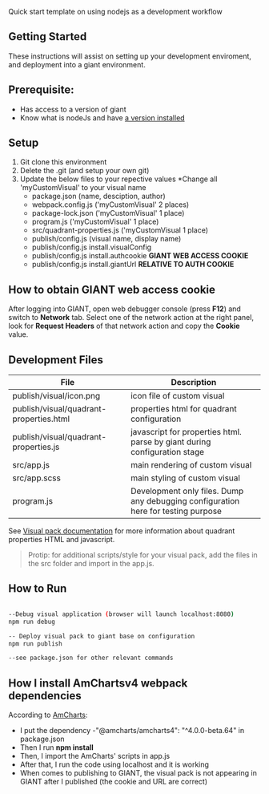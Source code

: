  Quick start template on using nodejs as a development workflow

 ## Getting Started
 These instructions will assist on setting up your development enviroment, and deployment into a giant environment.

 ## Prerequisite:
 - Has access to a version of giant
 - Know what is nodeJs and have [a version installed](https://nodejs.org/en/)

 ## Setup
 1. Git clone this environment
 2. Delete the .git (and setup your own git)
 3. Update the below files to your repective values
    *Change all 'myCustomVisual' to your visual name
    - package.json (name, desciption, author)
    - webpack.config.js ('myCustomVisual' 2 places)
    - package-lock.json ('myCustomVisual' 1 place)
    - program.js ('myCustomVisual' 1 place)
    - src/quadrant-properties.js ('myCustomVisual 1 place)
    - publish/config.js (visual name, display name)
    - publish/config.js install.visualConfig
    - publish/config.js install.authcookie **GIANT WEB ACCESS COOKIE**
    - publish/config.js install.giantUrl **RELATIVE TO AUTH COOKIE**

## How to obtain GIANT web access cookie

After logging into GIANT, open web debugger console (press **F12**) and switch to **Network** tab. Select one of the network action at the right panel, look for **Request Headers** of that network action and copy the **Cookie** value.

## Development Files

| File        | Description            |
| ------------- |-------------|
| publish/visual/icon.png | icon file of custom visual |
| publish/visual/quadrant-properties.html | properties html for quadrant configuration      |  
| publish/visual/quadrant-properties.js | javascript for properties html. parse by giant during configuration stage
| src/app.js | main rendering of custom visual |
| src/app.scss | main styling of custom visual |
| program.js | Development only files. Dump any debugging configuration here for testing purpose |

See [Visual pack documentation](https://github.com/fx-giant/giant-documentations/blob/master/visual/visual-pack.md#quadrant-properties-html-js) for more information about quadrant properties HTML and javascript.

>Protip: for additional scripts/style for your visual pack, add the files in the src folder and import in the app.js.

## How to Run
```bash

--Debug visual application (browser will launch localhost:8080)
npm run debug 

-- Deploy visual pack to giant base on configuration
npm run publish

--see package.json for other relevant commands

```

## How I install AmChartsv4 webpack dependencies
According to [AmCharts](https://www.amcharts.com/docs/v4/getting-started/integrations/using-webpack/):
 - I put the dependency -"@amcharts/amcharts4": "^4.0.0-beta.64" in package.json
 - Then I run **npm install**
 - Then, I import the AmCharts' scripts in app.js
 - After that, I run the code using localhost and it is working
 - When comes to publishing to GIANT, the visual pack is not appearing in GIANT after I published (the cookie and URL are correct)

